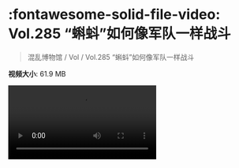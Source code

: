 # :fontawesome-solid-file-video: Vol.285 “蝌蚪”如何像军队一样战斗

> 混乱博物馆 / Vol / Vol.285 “蝌蚪”如何像军队一样战斗

**视频大小**: 61.9 MB

<div class="video"><video src="https://file.hsyhx.top/archive/285.mp4" controls preload>🤔 您的浏览器不支持 video 标签</video></div>